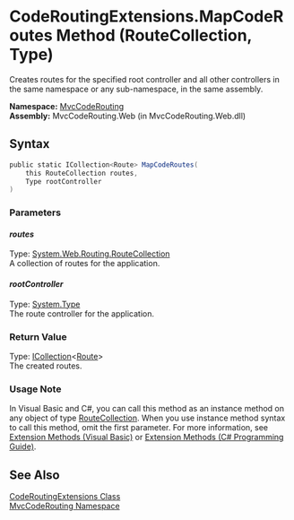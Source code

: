 CodeRoutingExtensions.MapCodeRoutes Method (RouteCollection, Type)
==================================================================
Creates routes for the specified root controller and all other controllers in the same namespace or any sub-namespace, in the same assembly.

**Namespace:** [MvcCodeRouting][1]  
**Assembly:** MvcCodeRouting.Web (in MvcCodeRouting.Web.dll)

Syntax
------

```csharp
public static ICollection<Route> MapCodeRoutes(
	this RouteCollection routes,
	Type rootController
)
```

### Parameters

#### *routes*
Type: [System.Web.Routing.RouteCollection][2]  
A collection of routes for the application.

#### *rootController*
Type: [System.Type][3]  
The route controller for the application.

### Return Value
Type: [ICollection][4]&lt;[Route][5]>  
The created routes.
### Usage Note
In Visual Basic and C#, you can call this method as an instance method on any object of type [RouteCollection][2]. When you use instance method syntax to call this method, omit the first parameter. For more information, see [Extension Methods (Visual Basic)][6] or [Extension Methods (C# Programming Guide)][7].

See Also
--------
[CodeRoutingExtensions Class][8]  
[MvcCodeRouting Namespace][1]  

[1]: ../README.md
[2]: http://msdn.microsoft.com/en-us/library/cc680101
[3]: http://msdn.microsoft.com/en-us/library/42892f65
[4]: http://msdn.microsoft.com/en-us/library/92t2ye13
[5]: http://msdn.microsoft.com/en-us/library/cc680015
[6]: http://msdn.microsoft.com/en-us/library/bb384936.aspx
[7]: http://msdn.microsoft.com/en-us/library/bb383977.aspx
[8]: README.md
